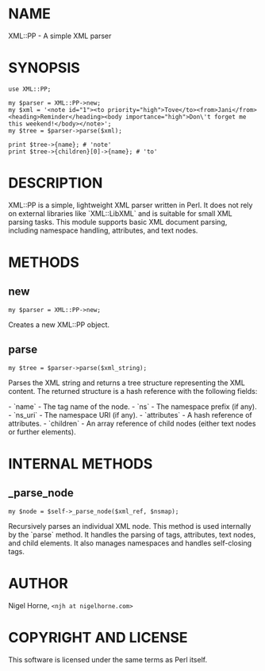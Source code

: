 # NAME

XML::PP - A simple XML parser

# SYNOPSIS

    use XML::PP;
    
    my $parser = XML::PP->new;
    my $xml = '<note id="1"><to priority="high">Tove</to><from>Jani</from><heading>Reminder</heading><body importance="high">Don\'t forget me this weekend!</body></note>';
    my $tree = $parser->parse($xml);
    
    print $tree->{name}; # 'note'
    print $tree->{children}[0]->{name}; # 'to'

# DESCRIPTION

XML::PP is a simple, lightweight XML parser written in Perl. It does not rely on external libraries like \`XML::LibXML\` and is suitable for small XML parsing tasks. This module supports basic XML document parsing, including namespace handling, attributes, and text nodes.

# METHODS

## new

    my $parser = XML::PP->new;

Creates a new XML::PP object.

## parse

    my $tree = $parser->parse($xml_string);

Parses the XML string and returns a tree structure representing the XML content. The returned structure is a hash reference with the following fields:

\- \`name\` - The tag name of the node.
\- \`ns\` - The namespace prefix (if any).
\- \`ns\_uri\` - The namespace URI (if any).
\- \`attributes\` - A hash reference of attributes.
\- \`children\` - An array reference of child nodes (either text nodes or further elements).

# INTERNAL METHODS

## \_parse\_node

    my $node = $self->_parse_node($xml_ref, $nsmap);

Recursively parses an individual XML node. This method is used internally by the \`parse\` method. It handles the parsing of tags, attributes, text nodes, and child elements. It also manages namespaces and handles self-closing tags.

# AUTHOR

Nigel Horne, `<njh at nigelhorne.com>`

# COPYRIGHT AND LICENSE

This software is licensed under the same terms as Perl itself.
